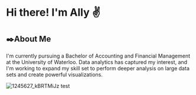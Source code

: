 # Hi there! I'm Ally ✌️
## ✒️About Me
I'm currently pursuing a Bachelor of Accounting and Financial Management at the University of Waterloo. Data analytics has captured my interest, and I'm working to expand my skill set to perform deeper analysis on large data sets and create powerful visualizations.

![1245627_kBRTMiJz](https://user-images.githubusercontent.com/120992462/208652939-2ec3807d-0482-4dd9-816f-0c5e69e24c97.png) test



<!--
**AllyBMa/AllyBMa** is a ✨ _special_ ✨ repository because its `README.md` (this file) appears on your GitHub profile.

Here are some ideas to get you started:

- 🔭 I’m currently working on ...
- 🌱 I’m currently learning ...
- 👯 I’m looking to collaborate on ...
- 🤔 I’m looking for help with ...
- 💬 Ask me about ...
- 📫 How to reach me: ...
- 😄 Pronouns: ...
- ⚡ Fun fact: ...
-->
